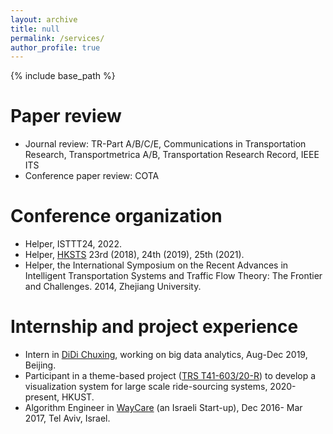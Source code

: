 ```yaml
---
layout: archive
title: null
permalink: /services/
author_profile: true
---
```

{% include base_path %}
# Paper review
- Journal review: TR-Part A/B/C/E, Communications in Transportation Research, Transportmetrica A/B, Transportation Research Record, IEEE ITS
- Conference paper review: COTA

# Conference organization 
- Helper, ISTTT24, 2022.
- Helper, [HKSTS](http://www.hksts.org/) 23rd (2018), 24th (2019), 25th (2021).
- Helper, the International Symposium on the Recent Advances in Intelligent Transportation Systems and Traffic Flow Theory: The Frontier and Challenges. 2014, Zhejiang University.

# Internship and project experience
- Intern in [DiDi Chuxing](https://www.didiglobal.com/), working on big data analytics, Aug-Dec 2019, Beijing.
- Participant in a theme-based project ([TRS T41-603/20-R](https://tacc.ust.hk/projects.html)) to develop a visualization system for large scale ride-sourcing systems, 2020-present, HKUST.
- Algorithm Engineer in [WayCare](https://www.rekor.ai/waycare) (an Israeli Start-up),  Dec 2016- Mar 2017, Tel Aviv, Israel.
